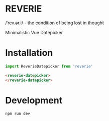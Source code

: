 # REVERIE

/ˈrev.ər.i/ - the condition of being lost in thought

Minimalistic Vue Datepicker

# Installation
```js
import ReverieDatepicker from 'reverie'
```

```html
<reverie-datepicker>
</reverie-datepicker>
```


# Development

```bash
npm run dev

```